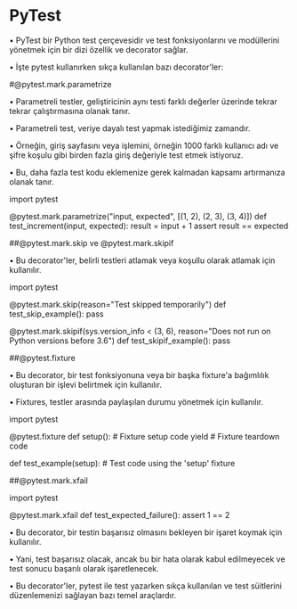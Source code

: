 # PyTest

• PyTest bir Python test çerçevesidir ve test fonksiyonlarını ve modüllerini yönetmek için bir dizi özellik ve decorator sağlar. 

• İşte pytest kullanırken sıkça kullanılan bazı decorator'ler:

#@pytest.mark.parametrize

• Parametreli testler, geliştiricinin aynı testi farklı değerler üzerinde tekrar tekrar çalıştırmasına olanak tanır.

• Parametreli test, veriye dayalı test yapmak istediğimiz zamandır. 

• Örneğin, giriş sayfasını veya işlemini, örneğin 1000 farklı kullanıcı adı ve şifre koşulu gibi birden fazla giriş değeriyle test etmek istiyoruz.

• Bu, daha fazla test kodu eklemenize gerek kalmadan kapsamı artırmanıza olanak tanır.

import pytest

@pytest.mark.parametrize("input, expected", [(1, 2), (2, 3), (3, 4)])
def test_increment(input, expected):
    result = input + 1
    assert result == expected

##@pytest.mark.skip ve @pytest.mark.skipif

• Bu decorator'ler, belirli testleri atlamak veya koşullu olarak atlamak için kullanılır.

import pytest

@pytest.mark.skip(reason="Test skipped temporarily")
def test_skip_example():
    pass

@pytest.mark.skipif(sys.version_info < (3, 6), reason="Does not run on Python versions before 3.6")
def test_skipif_example():
    pass

##@pytest.fixture 

• Bu decorator, bir test fonksiyonuna veya bir başka fixture'a bağımlılık oluşturan bir işlevi belirtmek için kullanılır.

• Fixtures, testler arasında paylaşılan durumu yönetmek için kullanılır.

import pytest

@pytest.fixture
def setup():
    # Fixture setup code
    yield
    # Fixture teardown code

def test_example(setup):
    # Test code using the 'setup' fixture

##@pytest.mark.xfail

import pytest

@pytest.mark.xfail
def test_expected_failure():
    assert 1 == 2


• Bu decorator, bir testin başarısız olmasını bekleyen bir işaret koymak için kullanılır. 

• Yani, test başarısız olacak, ancak bu bir hata olarak kabul edilmeyecek ve test sonucu başarılı olarak işaretlenecek.

• Bu decorator'ler, pytest ile test yazarken sıkça kullanılan ve test süitlerini düzenlemenizi sağlayan bazı temel araçlardır.

